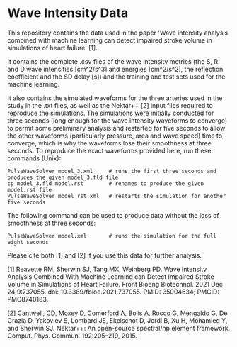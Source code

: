 # Wave Intensity Data

This repository contains the data used in the paper 'Wave intensity analysis combined with machine learning can detect impaired stroke volume in simulations of heart failure' [1].

It contains the complete .csv files of the wave intensity metrics (the S, R and D wave intensities [cm^2/s^3] and energies [cm^2/s^2], the reflection coefficient and the SD delay [s]) and the training and test sets used for the machine learning.

It also contains the simulated waveforms for the three arteries used in the study in the .txt files, as well as the Nektar++ [2] input files required to reproduce the simulations. The simulations were initially conducted for three seconds (long enough for the wave intensity waveforms to converge) to permit some preliminary analysis and restarted for five seconds to allow the other waveforms (particularly pressure, area and wave speed) time to converge, which is why the waveforms lose their smoothness at three seconds. To reproduce the exact waveforms provided here, run these commands (Unix):

```
PulseWaveSolver model_3.xml     # runs the first three seconds and produces the given model_3.fld file
cp model_3.fld model.rst        # renames to produce the given model.rst file
PulseWaveSolver model_rst.xml   # restarts the simulation for another five seconds
```

The following command can be used to produce data without the loss of smoothness at three seconds:

```
PulseWaveSolver model.xml       # runs the simulation for the full eight seconds
```

Please cite both [1] and [2] if you use this data for further analysis.

[1] Reavette RM, Sherwin SJ, Tang MX, Weinberg PD. Wave Intensity Analysis Combined With Machine Learning can Detect Impaired Stroke Volume in Simulations of Heart Failure. Front Bioeng Biotechnol. 2021 Dec 24;9:737055. doi: 10.3389/fbioe.2021.737055. PMID: 35004634; PMCID: PMC8740183.

[2] Cantwell, CD, Moxey D, Comerford A, Bolis A, Rocco G, Mengaldo G, De Grazia D, Yakovlev S, Lombard JE, Ekelschot D, Jordi B, Xu H, Mohamied Y, and Sherwin SJ. Nektar++: An open-source spectral/hp element framework. Comput. Phys. Commun. 192:205–219, 2015.
